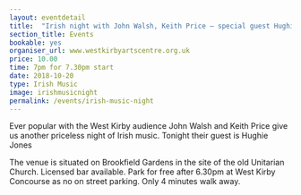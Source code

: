 ```yaml
---
layout: eventdetail
title:  "Irish night with John Walsh, Keith Price – special guest Hughie Jones of The Spinners"
section_title: Events
bookable: yes
organiser_url: www.westkirbyartscentre.org.uk
price: 10.00
time: 7pm for 7.30pm start
date: 2018-10-20
type: Irish Music
image: irishmusicnight
permalink: /events/irish-music-night
---
```


Ever popular with the West Kirby audience John Walsh and Keith Price give us another priceless night of Irish music. Tonight their guest is Hughie Jones

The venue is situated on Brookfield Gardens in the site of the old Unitarian Church. Licensed bar available. Park for free after 6.30pm at West Kirby Concourse as no on street parking. Only 4 minutes walk away.

